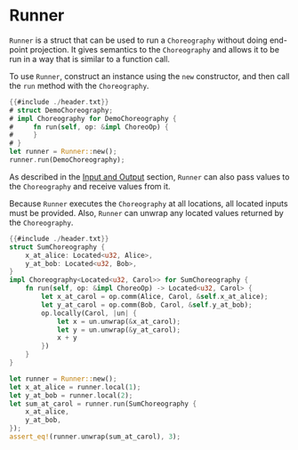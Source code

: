 # Runner

`Runner` is a struct that can be used to run a `Choreography` without doing end-point projection. It gives semantics to the `Choreography` and allows it to be run in a way that is similar to a function call.

To use `Runner`, construct an instance using the `new` constructor, and then call the `run` method with the `Choreography`.

```rust
{{#include ./header.txt}}
# struct DemoChoreography;
# impl Choreography for DemoChoreography {
#     fn run(self, op: &impl ChoreoOp) {
#     }
# }
let runner = Runner::new();
runner.run(DemoChoreography);
```

As described in the [Input and Output](./guide-input-and-output.md) section, `Runner` can also pass values to the `Choreography` and receive values from it.

Because `Runner` executes the `Choreography` at all locations, all located inputs must be provided. Also, `Runner` can unwrap any located values returned by the `Choreography`.

```rust
{{#include ./header.txt}}
struct SumChoreography {
    x_at_alice: Located<u32, Alice>,
    y_at_bob: Located<u32, Bob>,
}
impl Choreography<Located<u32, Carol>> for SumChoreography {
    fn run(self, op: &impl ChoreoOp) -> Located<u32, Carol> {
        let x_at_carol = op.comm(Alice, Carol, &self.x_at_alice);
        let y_at_carol = op.comm(Bob, Carol, &self.y_at_bob);
        op.locally(Carol, |un| {
            let x = un.unwrap(&x_at_carol);
            let y = un.unwrap(&y_at_carol);
            x + y
        })
    }
}

let runner = Runner::new();
let x_at_alice = runner.local(1);
let y_at_bob = runner.local(2);
let sum_at_carol = runner.run(SumChoreography {
    x_at_alice,
    y_at_bob,
});
assert_eq!(runner.unwrap(sum_at_carol), 3);
```
